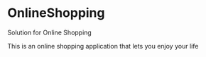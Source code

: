 # OnlineShopping
Solution for Online Shopping

This is an online shopping application that lets you enjoy your life
